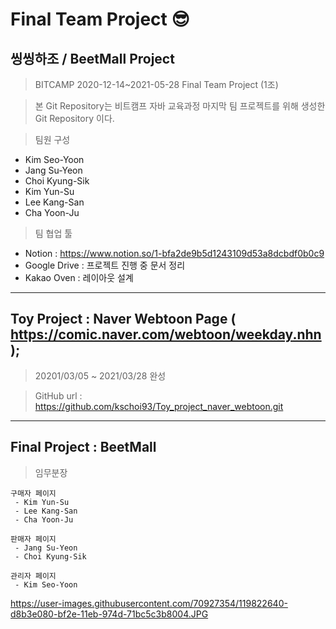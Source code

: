 
# Final Team Project 😎
## 씽씽하조 / BeetMall Project

> BITCAMP 2020-12-14~2021-05-28 Final Team Project (1조)

> 본 Git Repository는 비트캠프 자바 교육과정 마지막 팀 프로젝트를 위해 생성한 Git Repository 이다.

> 팀원 구성 
 - Kim Seo-Yoon 
 - Jang Su-Yeon 
 - Choi Kyung-Sik 
 - Kim Yun-Su 
 - Lee Kang-San 
 - Cha Yoon-Ju

> 팀 협업 툴
 - Notion : https://www.notion.so/1-bfa2de9b5d1243109d53a8dcbdf0b0c9
 - Google Drive : 프로젝트 진행 중 문서 정리
 - Kakao Oven : 레이아웃 설계

---------------------------------------------------------------------------------

## Toy Project : Naver Webtoon Page ( https://comic.naver.com/webtoon/weekday.nhn );

> 20201/03/05 ~ 2021/03/28 완성

> GitHub url : https://github.com/kschoi93/Toy_project_naver_webtoon.git

-----------------------------------------------------------------------------------

## Final Project : BeetMall
> 임무분장
```
구매자 페이지
 - Kim Yun-Su 
 - Lee Kang-San 
 - Cha Yoon-Ju
```
```
판매자 페이지
 - Jang Su-Yeon 
 - Choi Kyung-Sik
```
```
관리자 페이지
 - Kim Seo-Yoon 
```
https://user-images.githubusercontent.com/70927354/119822640-d8b3e080-bf2e-11eb-974d-71bc5c3b8004.JPG
